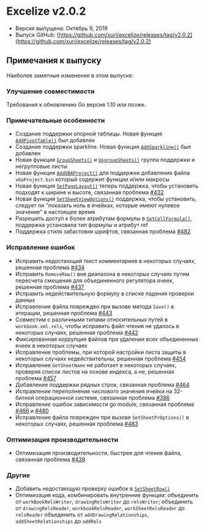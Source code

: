# Excelize v2.0.2

* Версия выпущена: Октябрь 9, 2019
* Выпуск GitHub: [https://github.com/xuri/excelize/releases/tag/v2.0.2](https://github.com/xuri/excelize/releases/tag/v2.0.2)

## Примечания к выпуску

Наиболее заметные изменения в этом выпуске:

### Улучшение совместимости

Требования к обновлению Go версия 1.10 или позже.

### Примечательные особенности

* Создание поддержки опорной таблицы. Новая функция [`AddPivotTable()`](https://pkg.go.dev/github.com/xuri/excelize/v2@v2.0.2#File.AddPivotTable) был добавлен
* Создание поддержки sparkline. Новая функция [`AddSparkline()`](https://pkg.go.dev/github.com/xuri/excelize/v2@v2.0.2#File.AddSparkline) был добавлен
* Новая функция [`GroupSheets()`](https://pkg.go.dev/github.com/xuri/excelize/v2@v2.0.2#File.GroupSheets) и [`UngroupSheets()`](https://pkg.go.dev/github.com/xuri/excelize/v2@v2.0.2#File.UngroupSheets) группа поддержки и негрупповые листы
* Новая функция [`AddVBAProject()`](https://pkg.go.dev/github.com/xuri/excelize/v2@v2.0.2#File.AddVBAProject) для поддержки добавления файла `vbaProject.bin` который содержит функции и/или макросы
* Новая функция [`SetPageLayout()`](https://pkg.go.dev/github.com/xuri/excelize/v2@v2.0.2#File.SetPageLayout) теперь поддержка, чтобы установить подходят к ширине и высоте, связанная проблема [#432](https://github.com/xuri/excelize/issues/432)
* Новая функция [`SetSheetViewOptions()`](https://pkg.go.dev/github.com/xuri/excelize/v2@v2.0.2#File.SetSheetViewOptions) поддержка, чтобы установить, следует ли "показать ноль в ячейках, которые имеют нулевое значение" в настоящее время
* Разрешить доступ к более атрибутам формулы в [`SetCellFormula()`](https://pkg.go.dev/github.com/xuri/excelize/v2@v2.0.2#File.SetCellFormula), поддержка установила тип формулы и атрибут ref
* Поддержка стиля забастовки шрифтов, связанная проблема [#482](https://github.com/xuri/excelize/issues/482)

### Исправление ошибок

* Исправить недостающий текст комментариев в некоторых случаях, решенная проблема [#434](https://github.com/xuri/excelize/issues/434)
* Исправить `RemoveRow()` вне диапазона в некоторых случаях путем пересчета смещения для объединенного регулятора ячеек, решенная проблема [#437](https://github.com/xuri/excelize/issues/437)
* Исправить недействительную формулу в списке падения проверки данных
* Исправление файла поврежден при вызове метода `Save()` в итерации, решенная проблема [#443](https://github.com/xuri/excelize/issues/443)
* Совместим с различными типами относительных путей в `workbook.xml.rels`, чтобы исправить файл чтения не удалось в некоторых случаях, решенная проблема [#442](https://github.com/xuri/excelize/issues/442)
* Фиксированная коррупция файлов при удалении всех объединенных ячеек в некоторых случаях
* Исправление проблемы, при которой настройки листа защиты в некоторых случаях недействительны, решенная проблема [#454](https://github.com/xuri/excelize/issues/454)
* Исправление `GetSheetName` не работает в некоторых случаях, проверяя список листов на основе индекса, а не, решенная проблема [#457](https://github.com/xuri/excelize/issues/457)
* Добавление поддержки рядных строк, связанная проблема [#464](https://github.com/xuri/excelize/issues/464)
* Исправление переполнения числового значения ячейки на 32-битной операционной системе, связанная проблема [#386](https://github.com/xuri/excelize/issues/386)
* Исправление ошибок зависимости go module, связанная проблема [#466](https://github.com/xuri/excelize/issues/466) и [#480](https://github.com/xuri/excelize/issues/480)
* Исправление файла поврежден при вызове `SetSheetPrOptions()` в некоторых случаях, решенная проблема [#483](https://github.com/xuri/excelize/issues/483)

### Оптимизация производительности

* Оптимизация производительности, быстрее для чтения файла, связанная проблема [#439](https://github.com/xuri/excelize/issues/439)

### Другие

* Добавить недостающую проверку ошибок в [`SetSheetRow()`](https://pkg.go.dev/github.com/xuri/excelize/v2@v2.0.2#File.SetSheetRow)
* Оптимизация кода, комбинировать внутренние функции:
объединить от `workBookRelsWriter`, `drawingRelsWriter` до `relsWriter`;
объединить от `drawingRelsReader`, `workbookRelsReader`, `workSheetRelsReader` до `relsReader`
объединить от `addDrawingRelationships`, `addSheetRelationships` до `addRels`
